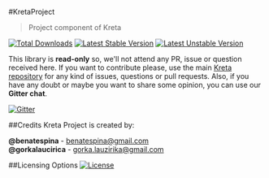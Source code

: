 #KretaProject
> Project component of Kreta

[![Total Downloads](https://poser.pugx.org/kreta/project/downloads)](https://packagist.org/packages/kreta/project)
[![Latest Stable Version](https://poser.pugx.org/kreta/project/v/stable.svg)](https://packagist.org/packages/kreta/project)
[![Latest Unstable Version](https://poser.pugx.org/kreta/project/v/unstable.svg)](https://packagist.org/packages/kreta/project)

This library is **read-only** so, we'll not attend any PR, issue or question received here. If you want to contribute please,
use the main [Kreta repository][1] for any kind of issues, questions or pull requests. Also, if you have any doubt or
maybe you want to share some opinion, you can use our **Gitter chat**.

[![Gitter](https://badges.gitter.im/Join%20Chat.svg)](https://gitter.im/kreta/kreta?utm_source=badge&utm_medium=badge&utm_campaign=pr-badge&utm_content=badge)

##Credits
Kreta Project is created by:
>
**@benatespina** - [benatespina@gmail.com](mailto:benatespina@gmail.com)<br>
**@gorkalaucirica** - [gorka.lauzirika@gmail.com](mailto:gorka.lauzirika@gmail.com)

##Licensing Options
[![License](https://poser.pugx.org/kreta/project/license.svg)](https://github.com/kreta/Project/blob/master/LICENSE)

[1]: https://github.com/kreta/kreta
